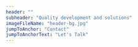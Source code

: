 ```yaml
---
header: ""
subheader: "Quality development and solutions"
imageFileName: "header-bg.jpg"
jumpToAnchor: "Contact"
jumpToAnchorText: "Let's Talk"
---
```

